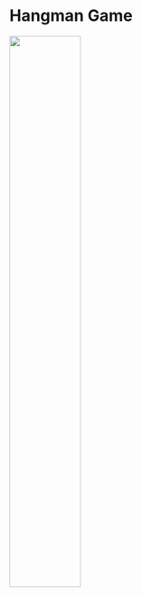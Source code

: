 
# Hangman Game

<img src="https://github.com/aps08/py25/blob/main/assets/hangman.gif" width="50%">
